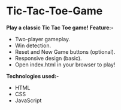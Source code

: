 # Tic-Tac-Toe-Game
<b>Play a classic Tic Tac Toe game!</b>
<b>Feature:-</b>
<ul>
    <li>Two-player gameplay.</li>
    <li>Win detection.</li>
    <li>Reset and New Game buttons (optional).</li>
    <li>Responsive design (basic).</li>
    <li>Open index.html in your browser to play!</li>
</ul>

<B>Technologies used:-</b>
<ul>
    <li>HTML</li>
    <li>CSS</li>
    <li>JavaScript</li>
</ul>
